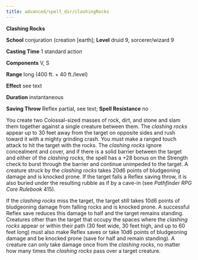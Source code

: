 ```yaml
---
title: advanced/spell_dir/clashingRocks
---
```

 **Clashing Rocks**

**School** conjuration (creation [earth]; **Level** druid 9, sorcerer/wizard 9

**Casting Time** 1 standard action

**Components** V, S

**Range** long (400 ft. + 40 ft./level)

**Effect** see text

**Duration** instantaneous

**Saving Throw** Reflex partial, see text; **Spell Resistance** no

You create two Colossal-sized masses of rock, dirt, and stone and slam them together against a single creature between them. The _clashing rocks_ appear up to 30 feet away from the target on opposite sides and rush toward it with a mighty grinding crash. You must make a ranged touch attack to hit the target with the rocks. The _clashing rocks_ ignore concealment and cover, and if there is a solid barrier between the target and either of the _clashing rocks_, the spell has a +28 bonus on the Strength check to burst through the barrier and continue unimpeded to the target. A creature struck by the _clashing rocks_ takes 20d6 points of bludgeoning damage and is knocked prone. If the target fails a Reflex saving throw, it is also buried under the resulting rubble as if by a cave-in (see _Pathfinder RPG Core Rulebook_ 415).

If the _clashing rocks_ miss the target, the target still takes 10d6 points of bludgeoning damage from falling rocks and is knocked prone. A successful Reflex save reduces this damage to half and the target remains standing. Creatures other than the target that occupy the spaces where the _clashing rocks_ appear or within their path (30 feet wide, 30 feet high, and up to 60 feet long) must also make Reflex saves or take 10d6 points of bludgeoning damage and be knocked prone (save for half and remain standing). A creature can only take damage once from the _clashing rocks_, no matter how many times the _clashing rocks_ pass over a target creature.


